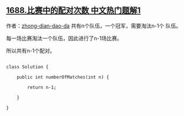 ## [1688.比赛中的配对次数 中文热门题解1](https://leetcode.cn/problems/count-of-matches-in-tournament/solutions/100000/java-n-1-by-zhong-dian-dao-da-xpfz)

作者：[zhong-dian-dao-da](https://leetcode.cn/u/zhong-dian-dao-da)
共有n个队伍，一个冠军，需要淘汰n-1个 队伍。
每一场比赛淘汰一个队伍，因此进行了n-1场比赛。
所以共有n-1个配对。
```
class Solution {
    public int numberOfMatches(int n) {
        return n-1;
    }
}
```
